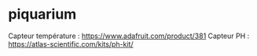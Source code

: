 # piquarium

Capteur température : https://www.adafruit.com/product/381
Capteur PH : https://atlas-scientific.com/kits/ph-kit/
